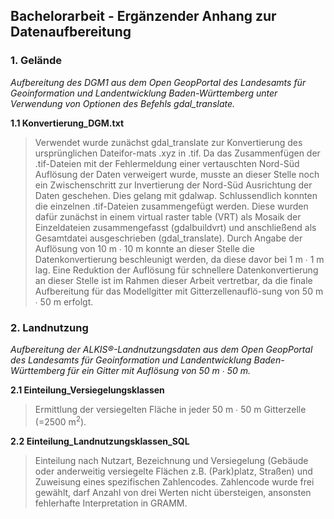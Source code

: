 ## Bachelorarbeit - Ergänzender Anhang zur Datenaufbereitung
### **1. Gelände**
*Aufbereitung des DGM1 aus dem Open GeopPortal des Landesamts für Geoinformation und Landentwicklung Baden-Württemberg unter Verwendung von Optionen des Befehls gdal_translate.*

**1.1 Konvertierung_DGM.txt**
> Verwendet wurde zunächst gdal_translate zur Konvertierung des ursprünglichen Dateifor-mats .xyz in .tif. Da das Zusammenfügen der .tif-Dateien mit der Fehlermeldung einer vertauschten Nord-Süd Auflösung der Daten verweigert wurde, musste an dieser Stelle noch ein Zwischenschritt zur Invertierung der Nord-Süd Ausrichtung der Daten geschehen. Dies gelang mit gdalwap. Schlussendlich konnten die einzelnen .tif-Dateien zusammengefügt werden. Diese wurden dafür zunächst in einem virtual raster table (VRT) als Mosaik der Einzeldateien zusammengefasst (gdalbuildvrt) und anschließend als Gesamtdatei ausgeschrieben (gdal_translate). Durch Angabe der Auflösung von 10 m ∙ 10 m konnte an dieser Stelle die Datenkonvertierung beschleunigt werden, da diese davor bei 1 m ∙ 1 m lag. Eine Reduktion der Auflösung für schnellere Datenkonvertierung an dieser Stelle ist im Rahmen dieser Arbeit vertretbar, da die finale Aufbereitung für das Modellgitter mit Gitterzellenauflö-sung von 50 m ∙ 50 m erfolgt.

### **2. Landnutzung**
*Aufbereitung der ALKIS®-Landnutzungsdaten aus dem Open GeopPortal des Landesamts für Geoinformation und Landentwicklung Baden-Württemberg für ein Gitter mit Auflösung von 50 m ∙ 50 m.*

**2.1 Einteilung_Versiegelungsklassen**
> Ermittlung der versiegelten Fläche in jeder 50 m ∙ 50 m Gitterzelle (=2500 m<sup>2</sup>).

**2.2 Einteilung_Landnutzungsklassen_SQL**
> Einteilung nach Nutzart, Bezeichnung und Versiegelung (Gebäude oder anderweitig versiegelte Flächen z.B. (Park)platz, Straßen) und Zuweisung eines spezifischen Zahlencodes. Zahlencode wurde frei gewählt, darf Anzahl von drei Werten nicht übersteigen, ansonsten fehlerhafte Interpretation in GRAMM.
